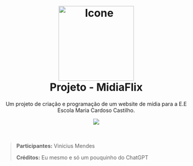 <h1 align="center">
  <br>
  <img src="https://i.imgur.com/OQJbaVJ.png" alt="Icone" width="200">
  <br>
  Projeto - MidiaFlix
  <br>
</h1>

<p align="center">Um projeto de criação e programação de um website de mídia para a E.E Escola Maria Cardoso Castilho.</p>

<div align="center">
  <a href="https://vinimendes00.github.io/" target="_blank"><img src="https://img.shields.io/badge/-MediaFlix-4169e1?style=for-the-badge&logo=htmx&logoColor=white" target="_blank"></a>
</div>

<br>
<br>

> **Participantes:** Vinicius Mendes
> 
> **Créditos:** Eu mesmo e só um pouquinho do ChatGPT
